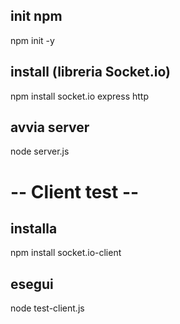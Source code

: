 ## init npm
npm init -y

## install (libreria Socket.io)
npm install socket.io express http

## avvia server
node server.js

# -- Client test --
## installa
npm install socket.io-client

## esegui
node test-client.js
